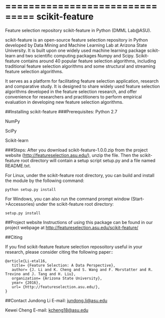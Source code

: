 ===============================
scikit-feature
===============================
Feature selection repository scikit-feature in Python (DMML Lab@ASU). 

scikit-feature is an open-source feature selection repository in Python developed by Data Mining and Machine Learning Lab at Arizona State University. It is built upon one widely used machine learning package scikit-learn and two scientific computing packages Numpy and Scipy. Scikit-feature contains around 40 popular feature selection algorithms, including traditional feature selection algorithms and some structural and streaming feature selection algorithms. 

It serves as a platform for facilitating feature selection application, research and comparative study. It is designed to share widely used feature selection algorithms developed in the feature selection research, and offer convenience for researchers and practitioners to perform empirical evaluation in developing new feature selection algorithms.

##Installing scikit-feature
###Prerequisites:
Python 2.7

NumPy

SciPy

Scikit-learn

###Steps:
After you download scikit-feature-1.0.0.zip from the project website (http://featureselection.asu.edu/), unzip the file. Then the scikit-feature root directory will contain a setup script setup.py and a file named README.txt.

For Linux, under the scikit-feature root directory, you can build and install the module by the following command:

    python setup.py install

For Windows, you can also run the command prompt window (Start->Accessories) under the scikit-feature root directory:

    setup.py install

##Project website
Instructions of using this package can be found in our project webpage at http://featureselection.asu.edu/scikit-feature/

##Citing

If you find scikit-feature feature selection reposoitory useful in your research, please consider citing the following paper::

    @article{Li-etal16,
       title= {Feature Selection: A Data Perspective},
       author= {J. Li and K. Cheng and S. Wang and F. Morstatter and R. Trevino and J. Tang and H. Liu},
       organization= {Arizona State University},
       year= {2016},
       url= {http://featureselection.asu.edu/},
    }
    
##Contact
Jundong Li
E-mail: jundong.li@asu.edu

Kewei Cheng
E-mail: kcheng18@asu.edu
